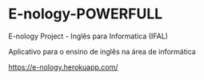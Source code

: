 # E-nology-POWERFULL
E-nology Project - Inglês para Informatica (IFAL)

Aplicativo para o ensino de inglês na área de informática

https://e-nology.herokuapp.com/
